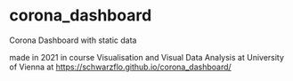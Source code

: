 # corona_dashboard
Corona Dashboard with static data

made in 2021 in course Visualisation and Visual Data Analysis at University of Vienna
at https://schwarzflo.github.io/corona_dashboard/

